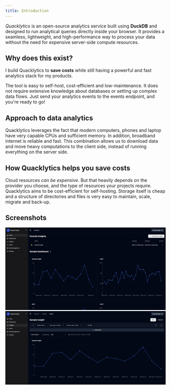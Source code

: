 ```yaml
---
title: Introduction
---
```



_Quacklytics_ is an open-source analytics service built using **DuckDB** and designed to run analytical queries directly inside
your browser. It provides a seamless, lightweight, and high-performance way to process your data without the need for
expensive server-side compute resources.


## Why does this exist?

I build Quacklytics to **save costs** while still having a powerful and fast analytics stack for my products.  

The tool is easy to self-host, cost-efficient and low-maintenance. 
It does not require extensive knowledge about databases or setting up complex data flows. 
Just send your analytics events to the events endpoint, and you're ready to go!

## Approach to data analytics

Quacklytics leverages the fact that modern computers, phones and laptop have very capable CPUs and sufficient memory.
In addition, broadband internet is reliable and fast. This combination allows us to download data and move heavy 
computations to the client side, instead of running everything on the server side.

## How Quacklytics helps you save costs

Cloud resources _can be expensive_. But that heavily depends on the provider you choose, and the type of resources 
your projects require. Quacklytics aims to be cost-efficient for self-hosting.
Storage itself is cheap and a structure of directories and files is very easy to maintain, scale, migrate and back-up. 

## Screenshots

![Dashboard](../../../assets/dashboard.png)
![Insight](../../../assets/insight.png)

